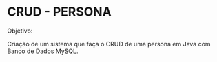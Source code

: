 # CRUD - PERSONA
Objetivo:

Criação de um sistema que faça o CRUD de uma persona em Java com Banco de Dados MySQL.